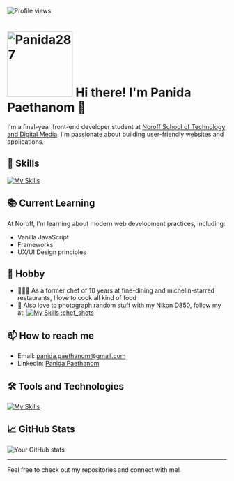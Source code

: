 ![Profile views](https://komarev.com/ghpvc/?username=Panida287&style=flat-square)
# <img alt="Panida287" src="https://i.imgur.com/3mQSUZM.png" width="150" height="auto"> Hi there! I'm Panida Paethanom 👋


I'm a final-year front-end developer student at [Noroff School of Technology and Digital Media](https://www.noroff.no). I'm passionate about building user-friendly websites and applications.

## 🚀 Skills

[![My Skills](https://skillicons.dev/icons?i=html,css,javascript,nodejs,tailwind,figma,ai,ps,pr)](https://skillicons.dev)


## 📚 Current Learning

At Noroff, I'm learning about modern web development practices, including:

- Vanilla JavaScript
- Frameworks
- UX/UI Design principles

## 👾 Hobby
- 👩🏻‍🍳 As a former chef of 10 years at fine-dining and michelin-starred restaurants, I love to cook all kind of food
- 📸 Also love to photograph random stuff with my Nikon D850, follow my at: [![My Skills](https://skillicons.dev/icons?i=instagram)](https://skillicons.dev)[ :chef_shots]([https://www.linkedin.com/in/panida-paethanom-8a6317239/](https://www.instagram.com/chef_shots?igsh=MTkyNjJhYWUxcHhybg%3D%3D&utm_source=qr))

## 📫 How to reach me

- Email: [panida.paethanom@gmail.com](mailto:panida.paethanom@gmail.com)
- LinkedIn: [Panida Paethanom](https://www.linkedin.com/in/panida-paethanom-8a6317239/)


## 🛠️ Tools and Technologies

[![My Skills](https://skillicons.dev/icons?i=figma,ai,ps,github,webstorm,apple)](https://skillicons.dev)

## 📈 GitHub Stats

![Your GitHub stats](https://github-readme-stats.vercel.app/api?username=Panida287&show_icons=true&theme=radical)

---

Feel free to check out my repositories and connect with me!
